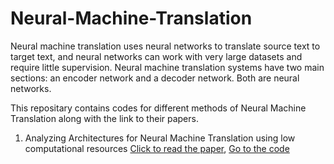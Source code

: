 # Neural-Machine-Translation

Neural machine translation uses neural networks to translate source text to target text, and neural networks can work with very large datasets and require little supervision. Neural machine translation systems have two main sections: an encoder network and a decoder network. Both are neural networks.

This repositary contains codes for different methods of Neural Machine Translation along with the link to their papers.

1. Analyzing Architectures for Neural Machine Translation using low computational resources
   [Click to read the paper](https://aircconline.com/ijnlc/V10N5/10521ijnlc02.pdf), [Go to the code](https://github.com/ekdnam/ein_translate)


